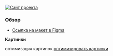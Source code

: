 [![Сайт проекта](https://img.shields.io/badge/website-up-blue)](https://arieni.github.io/my_mesto/)

### Обзор

- [Ссылка на макет в Figma](https://www.figma.com/file/2cn9N9jSkmxD84oJik7xL7/JavaScript.-Sprint-4?node-id=0%3A1)

**Картинки**

оптимизация картинок [оптимизировать картинки](https://tinypng.com/)
